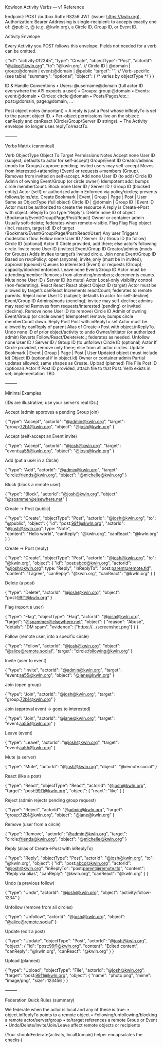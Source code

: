 Kowloon Activity Verbs — v1 Reference

Endpoint: POST /outbox
Auth: RS256 JWT (issuer https://kwln.org), Authorization: Bearer <token>
Addressing is single-recipient: to accepts exactly one of: @public, @<domain> (e.g. @kwln.org), a Circle ID, Group ID, or Event ID.

Activity Envelope

Every Activity you POST follows this envelope. Fields not needed for a verb can be omitted.

{
  "id": "activity:012345",
  "type": "Create",
  "objectType": "Post",
  "actorId": "@alice@kwln.org",
  "to": "@kwln.org",              // Circle ID | @domain | group:<id>@domain | event:<id>@domain | @public
  "target": "",                   // Verb-specific (see table)
  "summary": "optional",
  "object": { /* varies by objectType */ }
}

ID & Handle Conventions
	•	Users: @username@domain (full actor ID everywhere the API expects a user)
	•	Groups: group:<uuid>@domain
	•	Events: event:<uuid>@domain
	•	Circles: circle:<uuid>@domain
	•	Posts/Pages/etc.: post:<uuid>@domain, page:<uuid>@domain, …

Post object notes (important)
	•	A reply is just a Post whose inReplyTo is set to the parent object ID.
	•	Per-object permissions live on the object: canReply and canReact (Circle/Group/Server ID strings).
	•	The Activity envelope no longer uses replyTo/reactTo.

⸻

Verbs Matrix (canonical)

Verb	ObjectType	Object	To	Target	Permissions	Notes
Accept	none	User ID (subject; defaults to actor for self-accept)		Group/Event ID	Creator/admins (mods for Groups) approve pending; invited users may self-accept	Moves from interested→attending (Event) or requests→members (Group). Removes from invited on self-accept.
Add	none	User ID (to add)		Circle ID	Admin of owning Event/Group (or circle owner)	Idempotent add; bumps circle memberCount.
Block	none	User ID / Server ID / Group ID (blocked entity)			Actor (self) or authorized admin	Enforced via policy/circles; prevents follows/joins/etc.
Create	Bookmark | Event | Group | Page | Post | User	Same as ObjectType (full object)	Circle ID | @domain | Group ID | Event ID		Actor must be authorized to create the resource	A reply is Create→Post with object.inReplyTo (no type:"Reply").
Delete	none	ID of object (Bookmark/Event/Group/Page/Post/React)			Owner or container admin	Usually soft-delete; federates when remote-visible.
Flag	Flag	Flag object (incl. reason, target id)		ID of target (Bookmark/Event/Group/Page/Post/React/User)	Any user	Triggers moderation flow.
Follow	none	User ID / Server ID / Group ID (to follow)		Circle ID (optional)	Actor	If Circle provided, add there; else actor’s following circle.
Invite	none	User ID (invitee)		Event/Group ID	Creator/admins (mods for Groups)	Adds invitee to target’s invited circle.
Join	none			Event/Group ID	Based on rsvpPolicy: open (anyone), invite_only (must be in invited), approval (queued)	Queues to interested (Event) or requests (Group); capacity/blocked enforced.
Leave	none			Event/Group ID	Actor must be attending/member	Removes from attending/members; decrements counts.
Mute	none	User ID / Server ID (to mute)			Actor	Local-only visibility control (non-federating).
React	React	React object		Object ID (target)	Actor must be allowed by target’s canReact	Increments reactCount; federates to remote parents.
Reject	none	User ID (subject; defaults to actor for self-decline)		Event/Group ID	Admins/mods (pending); invitee may self-decline; admins may rescind	Removes from requests/interested (pending) or invited (decline).
Remove	none	User ID (to remove)		Circle ID	Admin of owning Event/Group (or circle owner)	Idempotent remove; bumps circle memberCount down.
Reply	Post	Post with inReplyTo set			Actor must be allowed by canReply of parent	Alias of Create→Post with object.inReplyTo.
Undo	none	ID of prior object/activity to undo			Owner/initiator (or authorized admin)	Reverts Follow/React/Delete/etc.; federates as needed.
Unfollow	none	User ID / Server ID / Group ID (to unfollow)		Circle ID (optional)	Actor	If Circle provided, remove only there; else from all actor circles.
Update	Bookmark | Event | Group | Page | Post | User	Updated object (must include id)		Object ID (optional if in object.id)	Owner or container admin	Partial updates allowed; same shapes as Create.
Upload (planned)	File	File		Post ID (optional)	Actor	If Post ID provided, attach file to that Post. Verb exists in set; implementation TBD.


⸻

Minimal Examples

(IDs are illustrative; use your server’s real IDs.)

Accept (admin approves a pending Group join)

{
  "type": "Accept",
  "actorId": "@admin@kwln.org",
  "target": "group:72b1@kwln.org",
  "object": "@josh@kwln.org"
}

Accept (self-accept an Event invite)

{
  "type": "Accept",
  "actorId": "@josh@kwln.org",
  "target": "event:aa55@kwln.org",
  "object": "@josh@kwln.org"
}

Add (put a user in a Circle)

{
  "type": "Add",
  "actorId": "@admin@kwln.org",
  "target": "circle:friends@kwln.org",
  "object": "@michelle@kwln.org"
}

Block (block a remote user)

{
  "type": "Block",
  "actorId": "@josh@kwln.org",
  "object": "@spammer@elsewhere.net"
}

Create → Post (public)

{
  "type": "Create",
  "objectType": "Post",
  "actorId": "@josh@kwln.org",
  "to": "@public",
  "object": {
    "id": "post:99f1@kwln.org",
    "actorId": "@josh@kwln.org",
    type: "Note",   
    "content": "Hello world",
    "canReply": "@kwln.org",
    "canReact": "@kwln.org"
  }
}

Create → Post (reply)

{
  "type": "Create",
  "objectType": "Post",
  "actorId": "@josh@kwln.org",
  "to": "@kwln.org",
  "object": {
    "id": "post:abcd@kwln.org",
    "actorId": "@josh@kwln.org",
    type: "Reply",
    "inReplyTo": "post:parent@remote.tld",
    "content": "I agree",
    "canReply": "@kwln.org",
    "canReact": "@kwln.org"
  }
}

Delete (a post)

{
  "type": "Delete",
  "actorId": "@josh@kwln.org",
  "object": "post:99f1@kwln.org"
}

Flag (report a user)

{
  "type": "Flag",
  "objectType": "Flag",
  "actorId": "@josh@kwln.org",
  "target": "@spammer@elsewhere.net",
  "object": {
    "reason": "Abuse",
    "details": "DM spam",
    "evidence": ["https://.../screenshot.png"]
  }
}

Follow (remote user, into a specific circle)

{
  "type": "Follow",
  "actorId": "@josh@kwln.org",
  "object": "@alice@remote.social",
  "target": "circle:following@kwln.org"
}

Invite (user to event)

{
  "type": "Invite",
  "actorId": "@admin@kwln.org",
  "target": "event:aa55@kwln.org",
  "object": "@jane@kwln.org"
}

Join (open group)

{
  "type": "Join",
  "actorId": "@josh@kwln.org",
  "target": "group:72b1@kwln.org"
}

Join (approval event → goes to interested)

{
  "type": "Join",
  "actorId": "@jane@kwln.org",
  "target": "event:aa55@kwln.org"
}

Leave (event)

{
  "type": "Leave",
  "actorId": "@josh@kwln.org",
  "target": "event:aa55@kwln.org"
}

Mute (a server)

{
  "type": "Mute",
  "actorId": "@josh@kwln.org",
  "object": "@remote.social"
}

React (like a post)

{
  "type": "React",
  "objectType": "React",
  "actorId": "@josh@kwln.org",
  "target": "post:99f1@kwln.org",
  "object": { "react": "like" }
}

Reject (admin rejects pending group request)

{
  "type": "Reject",
  "actorId": "@admin@kwln.org",
  "target": "group:72b1@kwln.org",
  "object": "@jane@kwln.org"
}

Remove (user from a circle)

{
  "type": "Remove",
  "actorId": "@admin@kwln.org",
  "target": "circle:friends@kwln.org",
  "object": "@michelle@kwln.org"
}

Reply (alias of Create→Post with inReplyTo)

{
  "type": "Reply",
  "objectType": "Post",
  "actorId": "@josh@kwln.org",
  "to": "@kwln.org",
  "object": {
    "id": "post:abcd@kwln.org",
    "actorId": "@josh@kwln.org",
    "inReplyTo": "post:parent@remote.tld",
    "content": "Reply via alias",
    "canReply": "@kwln.org",
    "canReact": "@kwln.org"
  }
}

Undo (a previous follow)

{
  "type": "Undo",
  "actorId": "@josh@kwln.org",
  "object": "activity:follow-1234"
}

Unfollow (remove from all circles)

{
  "type": "Unfollow",
  "actorId": "@josh@kwln.org",
  "object": "@alice@remote.social"
}

Update (edit a post)

{
  "type": "Update",
  "objectType": "Post",
  "actorId": "@josh@kwln.org",
  "object": {
    "id": "post:99f1@kwln.org",
    "content": "Edited content",
    "canReply": "@kwln.org",
    "canReact": "@kwln.org"
  }
}

Upload (planned)

{
  "type": "Upload",
  "objectType": "File",
  "actorId": "@josh@kwln.org",
  "target": "post:99f1@kwln.org",
  "object": { "name": "photo.png", "mime": "image/png", "size": 123456 }
}


⸻

Federation Quick Rules (summary)

We federate when the actor is local and any of these is true:
	•	object.inReplyTo points to a remote object
	•	Following/unfollowing/blocking a remote actor/server/group
	•	to/target references a remote Group or Event
	•	Undo/Delete/Invite/Join/Leave affect remote objects or recipients

(Your shouldFederate(activity, localDomain) helper encapsulates the checks.)